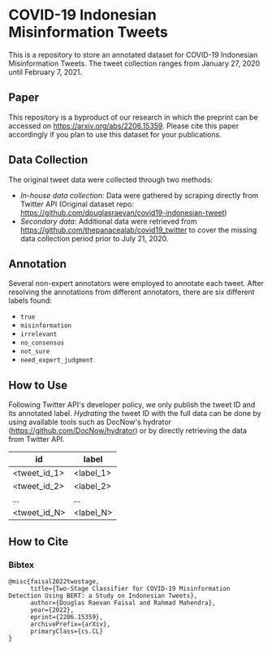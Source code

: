 # COVID-19 Indonesian Misinformation Tweets

This is a repository to store an annotated dataset for COVID-19 Indonesian Misinformation Tweets. The tweet collection ranges from January 27, 2020 until February 7, 2021. 

## Paper

This repository is a byproduct of our research in which the preprint can be accessed on https://arxiv.org/abs/2206.15359. Please cite this paper accordingly if you plan to use this dataset for your publications.

## Data Collection

The original tweet data were collected through two methods:
- *In-house data collection*: Data were gathered by scraping directly from Twitter API (Original dataset repo: https://github.com/douglasraevan/covid19-indonesian-tweet)
- *Secondary data*: Additional data were retrieved from https://github.com/thepanacealab/covid19_twitter to cover the missing data collection period prior to July 21, 2020.

## Annotation

Several non-expert annotators were employed to annotate each tweet. After resolving the annotations from different annotators, there are six different labels found:
- `true`
- `misinformation`
- `irrelevant`
- `no_consensus`
- `not_sure`
- `need_expert_judgment`

## How to Use

Following Twitter API's developer policy, we only publish the tweet ID and its annotated label. *Hydrating* the tweet ID with the full data can be done by using available tools such as DocNow's hydrator (https://github.com/DocNow/hydrator) or by directly retrieving the data from Twitter API.

| id           | label     |
|--------------|-----------|
| <tweet_id_1> | <label_1> |
| <tweet_id_2> | <label_2> |
| ...          | ...       |
| <tweet_id_N> | <label_N> |

## How to Cite

### Bibtex

```
@misc{faisal2022twostage,
      title={Two-Stage Classifier for COVID-19 Misinformation Detection Using BERT: a Study on Indonesian Tweets}, 
      author={Douglas Raevan Faisal and Rahmad Mahendra},
      year={2022},
      eprint={2206.15359},
      archivePrefix={arXiv},
      primaryClass={cs.CL}
}
```



